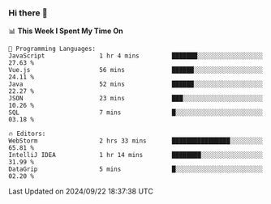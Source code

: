 ### Hi there 👋

<!--
**asdf12303116/asdf12303116** is a ✨ _special_ ✨ repository because its `README.md` (this file) appears on your GitHub profile.

Here are some ideas to get you started:

- 🔭 I’m currently working on ...
- 🌱 I’m currently learning ...
- 👯 I’m looking to collaborate on ...
- 🤔 I’m looking for help with ...
- 💬 Ask me about ...
- 📫 How to reach me: ...
- 😄 Pronouns: ...
- ⚡ Fun fact: ...
-->

<!--START_SECTION:waka-->
📊 **This Week I Spent My Time On** 

```text
💬 Programming Languages: 
JavaScript               1 hr 4 mins         ███████░░░░░░░░░░░░░░░░░░   27.63 % 
Vue.js                   56 mins             ██████░░░░░░░░░░░░░░░░░░░   24.11 % 
Java                     52 mins             ██████░░░░░░░░░░░░░░░░░░░   22.27 % 
JSON                     23 mins             ███░░░░░░░░░░░░░░░░░░░░░░   10.26 % 
SQL                      7 mins              █░░░░░░░░░░░░░░░░░░░░░░░░   03.18 % 

🔥 Editors: 
WebStorm                 2 hrs 33 mins       ████████████████░░░░░░░░░   65.81 % 
IntelliJ IDEA            1 hr 14 mins        ████████░░░░░░░░░░░░░░░░░   31.99 % 
DataGrip                 5 mins              █░░░░░░░░░░░░░░░░░░░░░░░░   02.20 % 
```


 Last Updated on 2024/09/22 18:37:38 UTC
<!--END_SECTION:waka-->
